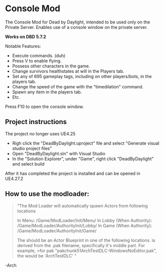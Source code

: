 # Console Mod
The Console Mod for Dead by Daylight, intended to be used only on the Private Server. Enables use of a console window on the private server. 

**Works on DBD 5.7.2**

Notable Features:
- Execute commands. (duh)
- Press V to enable flying.
- Possess other characters in the game.
- Change survivors healthstates at will in the Players tab.
- Set any of 695 gameplay tags, including on other players/bots, in the players tab.
- Change the speed of the game with the "timedilation" command.
- Spawn any item in the players tab.
- Etc.

Press F10 to open the console window.

## Project instructions
The project no longer uses UE4.25

- Righ click the "DeadByDaylight.uproject" file and select "Generate visual studio project files"
- Open "DeadByDaylight.sln" with Visual Studio
- In the "Solution Explorer", under "Game", right click "DeadByDaylight" and select build

After it has completed the project is installed and can be opened in UE4.27.2

## How to use the modloader:

>"The Mod Loader will automatically spawn Actors from following locations
>
>In Menu: 
>/Game/ModLoader/Init/Menu/<ModName>
>In Lobby (When Authority):
>/Game/ModLoader/AuthorityInit/Lobby/<ModName>
>In Game (When Authority): 
>/Game/ModLoader/AuthorityInit/Game/<ModName>
>
>The <ModName> should be an Actor Blueprint in one of the following locations. <ModName> is derived from the .pak filename, specifically it's middle part. For example, >for pak "pakchunk51ArchTestDLC-WindowsNoEditor.pak", the <ModName> would be 'ArchTestDLC' "

-Arch
